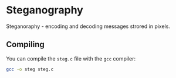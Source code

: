 # Steganography

Steganoraphy - encoding and decoding messages strored in pixels.

## Compiling

You can compile the `steg.c` file with the `gcc` compiler:

```bash
gcc -o steg steg.c

```
